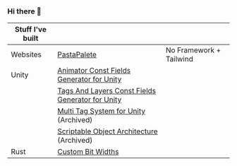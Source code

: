 ### Hi there 👋


| Stuff I've built | | |
| ----------------- | ----------------- | ----------------- |
| Websites | [PastaPalete](https://mfragger.github.io/PastaPalete/) | No Framework + Tailwind |
| Unity |  [Animator Const Fields Generator for Unity](https://github.com/mfragger/AnimatorConstantFieldsGenerator) |
| | [Tags And Layers Const Fields Generator for Unity](https://github.com/mfragger/TagsAndLayersGenerator)  |
| | [Multi Tag System for Unity](https://github.com/mfragger/MultiTagSystem) (Archived) |
| | [Scriptable Object Architecture](https://github.com/mfragger/ScriptableObjectArchitecture) (Archived) |
| Rust | [Custom Bit Widths](https://github.com/mfragger/rs-custom-bit-width-packer) |

